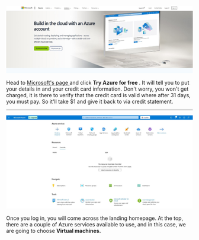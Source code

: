 <img src="/picturesv2/freetrial.JPG" alt="click green button">
<p>
    Head to <a href="https://azure.microsoft.com/en-us/pricing/purchase-options/azure-account"> Microsoft's page </a> and click <b> Try Azure for free </b>. It will tell you to put your details in and your credit card information. Don't worry, you won't get charged, it is there to verify that the credit card is valid where after 31 days, you must pay. So it'll take $1 and give it back to via credit statement. 
</p>

<hr>

<img src="/picturesv2/home.JPG" alt="landing page">
<p>
    Once you log in, you will come across the landing homepage. At the top, there are a couple of Azure services available to use, and in this case, we are going to choose <b> Virtual machines. </b>
</p>
